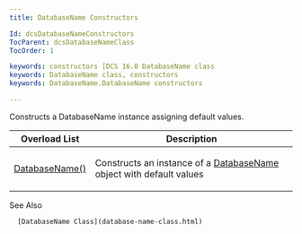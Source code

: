 ```yaml
---
title: DatabaseName Constructors

Id: dcsDatabaseNameConstructors
TocParent: dcsDatabaseNameClass
TocOrder: 1

keywords: constructors [DCS 16.0 DatabaseName class
keywords: DatabaseName class, constructors
keywords: DatabaseName.DatabaseName constructors

---
```


Constructs a DatabaseName instance assigning default values.
<br />



| Overload List | Description |
| ---- | ---- |
| [DatabaseName()](database-name-class-constructor1.html) | <p>Constructs an instance of a [DatabaseName](database-name-class.html) object with default values |



See Also

<dl />

      [DatabaseName Class](database-name-class.html)

